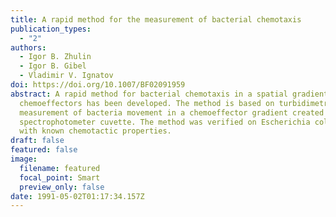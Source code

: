 ```yaml
---
title: A rapid method for the measurement of bacterial chemotaxis
publication_types:
  - "2"
authors:
  - Igor B. Zhulin
  - Igor B. Gibel
  - Vladimir V. Ignatov
doi: https://doi.org/10.1007/BF02091959
abstract: A rapid method for bacterial chemotaxis in a spatial gradient of
  chemoeffectors has been developed. The method is based on turbidimetric
  measurement of bacteria movement in a chemoeffector gradient created in a
  spectrophotometer cuvette. The method was verified on Escherichia coli mutants
  with known chemotactic properties.
draft: false
featured: false
image:
  filename: featured
  focal_point: Smart
  preview_only: false
date: 1991-05-02T01:17:34.157Z
---
```

